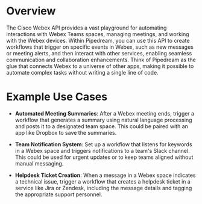 # Overview

The Cisco Webex API provides a vast playground for automating interactions with Webex Teams spaces, managing meetings, and working with the Webex devices. Within Pipedream, you can use this API to create workflows that trigger on specific events in Webex, such as new messages or meeting alerts, and then interact with other services, enabling seamless communication and collaboration enhancements. Think of Pipedream as the glue that connects Webex to a universe of other apps, making it possible to automate complex tasks without writing a single line of code.

# Example Use Cases

- **Automated Meeting Summaries**: After a Webex meeting ends, trigger a workflow that generates a summary using natural language processing and posts it to a designated team space. This could be paired with an app like Dropbox to save the summaries.

- **Team Notification System**: Set up a workflow that listens for keywords in a Webex space and triggers notifications to a team's Slack channel. This could be used for urgent updates or to keep teams aligned without manual messaging.

- **Helpdesk Ticket Creation**: When a message in a Webex space indicates a technical issue, trigger a workflow that creates a helpdesk ticket in a service like Jira or Zendesk, including the message details and tagging the appropriate support personnel.

